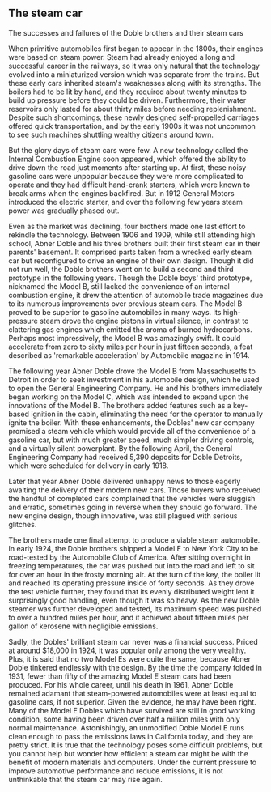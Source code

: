 ## The steam car

The successes and failures of the Doble brothers and their steam cars

When primitive automobiles first began to appear in the 1800s, their engines were based on steam power. Steam had already enjoyed a long and successful career in the railways, so it was only natural that the technology evolved into a miniaturized version which was separate from the trains. But these early cars inherited steam's weaknesses along with its strengths. The boilers had to be lit by hand, and they required about twenty minutes to build up pressure before they could be driven. Furthermore, their water reservoirs only lasted for about thirty miles before needing replenishment. Despite such shortcomings, these newly designed self-propelled carriages offered quick transportation, and by the early 1900s it was not uncommon to see such machines shuttling wealthy citizens around town.

But the glory days of steam cars were few. A new technology called the Internal Combustion Engine soon appeared, which offered the ability to drive down the road just moments after starting up. At first, these noisy gasoline cars were unpopular because they were more complicated to operate and they had difficult hand-crank starters, which were known to break arms when the engines backfired. But in 1912 General Motors introduced the electric starter, and over the following few years steam power was gradually phased out.

Even as the market was declining, four brothers made one last effort to rekindle the technology. Between 1906 and 1909, while still attending high school, Abner Doble and his three brothers built their first steam car in their parents' basement. It comprised parts taken from a wrecked early steam car but reconfigured to drive an engine of their own design. Though it did not run well, the Doble brothers went on to build a second and third prototype in the following years. Though the Doble boys' third prototype, nicknamed the Model B, still lacked the convenience of an internal combustion engine, it drew the attention of automobile trade magazines due to its numerous improvements over previous steam cars. The Model B proved to be superior to gasoline automobiles in many ways. Its high-pressure steam drove the engine pistons in virtual silence, in contrast to clattering gas engines which emitted the aroma of burned hydrocarbons. Perhaps most impressively, the Model B was amazingly swift. It could accelerate from zero to sixty miles per hour in just fifteen seconds, a feat described as 'remarkable acceleration' by Automobile magazine in 1914.

The following year Abner Doble drove the Model B from Massachusetts to Detroit in order to seek investment in his automobile design, which he used to open the General Engineering Company. He and his brothers immediately began working on the Model C, which was intended to expand upon the innovations of the Model B. The brothers added features such as a key-based ignition in the cabin, eliminating the need for the operator to manually ignite the boiler. With these enhancements, the Dobles' new car company promised a steam vehicle which would provide all of the convenience of a gasoline car, but with much greater speed, much simpler driving controls, and a virtually silent powerplant. By the following April, the General Engineering Company had received 5,390 deposits for Doble Detroits, which were scheduled for delivery in early 1918.

Later that year Abner Doble delivered unhappy news to those eagerly awaiting the delivery of their modern new cars. Those buyers who received the handful of completed cars complained that the vehicles were sluggish and erratic, sometimes going in reverse when they should go forward. The new engine design, though innovative, was still plagued with serious glitches.

The brothers made one final attempt to produce a viable steam automobile. In early 1924, the Doble brothers shipped a Model E to New York City to be road-tested by the Automobile Club of America. After sitting overnight in freezing temperatures, the car was pushed out into the road and left to sit for over an hour in the frosty morning air. At the turn of the key, the boiler lit and reached its operating pressure inside of forty seconds. As they drove the test vehicle further, they found that its evenly distributed weight lent it surprisingly good handling, even though it was so heavy. As the new Doble steamer was further developed and tested, its maximum speed was pushed to over a hundred miles per hour, and it achieved about fifteen miles per gallon of kerosene with negligible emissions.

Sadly, the Dobles' brilliant steam car never was a financial success. Priced at around $18,000 in 1924, it was popular only among the very wealthy. Plus, it is said that no two Model Es were quite the same, because Abner Doble tinkered endlessly with the design. By the time the company folded in 1931, fewer than fifty of the amazing Model E steam cars had been produced. For his whole career, until his death in 1961, Abner Doble remained adamant that steam-powered automobiles were at least equal to gasoline cars, if not superior. Given the evidence, he may have been right. Many of the Model E Dobles which have survived are still in good working condition, some having been driven over half a million miles with only normal maintenance. Astonishingly, an unmodified Doble Model E runs clean enough to pass the emissions laws in California today, and they are pretty strict. It is true that the technology poses some difficult problems, but you cannot help but wonder how efficient a steam car might be with the benefit of modern materials and computers. Under the current pressure to improve automotive performance and reduce emissions, it is not unthinkable that the steam car may rise again.
